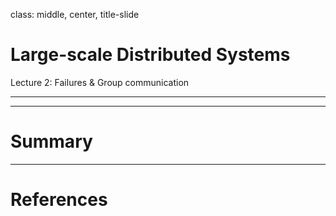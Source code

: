 class: middle, center, title-slide

# Large-scale Distributed Systems

Lecture 2: Failures & Group communication

---

---

# Summary

---

# References
